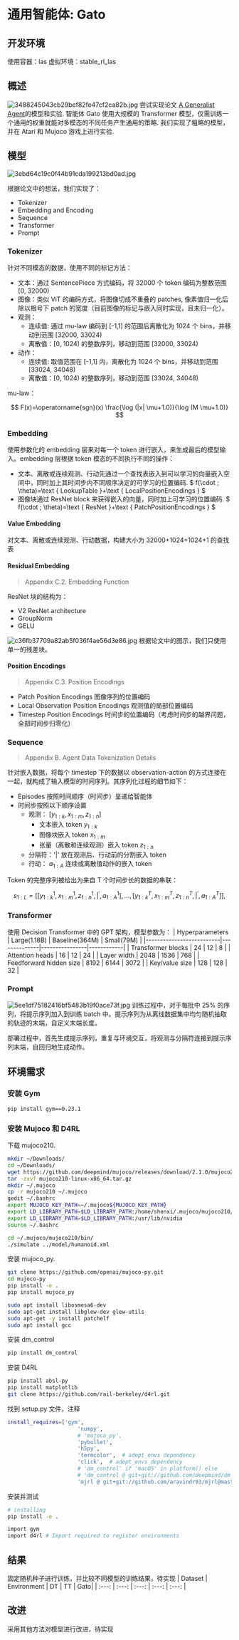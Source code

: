 # 通用智能体: Gato

## 开发环境
使用容器：las
虚拟环境：stable_rl_las

## 概述
![3488245043cb29bef82fe47cf2ca82b.jpg](https://s2.loli.net/2022/10/27/igeTKucDHWvRlMr.jpg)
尝试实现论文 [A Generalist Agent](https://arxiv.org/abs/2205.06175)的模型和实验. 智能体 Gato 使用大规模的 Transformer 模型，仅需训练一个通用的权重就能对多模态的不同任务产生通用的策略. 我们实现了粗略的模型，并在 Atari 和 Mujoco 游戏上进行实验.

## 模型
![3ebd64c19c0f44b91cda199213bd0ad.jpg](https://s2.loli.net/2022/10/27/3ndYFMVJPERCZTI.jpg)

根据论文中的想法，我们实现了：
* Tokenizer
* Embedding and Encoding
* Sequence
* Transformer
* Prompt

### Tokenizer
针对不同模态的数据，使用不同的标记方法：
* 文本：通过 SentencePiece 方式编码，将 32000 个 token 编码为整数范围 [0, 32000)
* 图像：类似 ViT 的编码方式，将图像切成不重叠的 patches, 像素值归一化后除以根号下 patch 的宽度（目前图像的标记与嵌入同时实现，且未归一化）。
* 观测：
  * 连续值: 通过 mu-law 编码到 [-1,1] 的范围后离散化为 1024 个 bins，并移动到范围 [32000, 33024)
  * 离散值：[0, 1024) 的整数序列，移动到范围 [32000, 33024)
* 动作：
  * 连续值: 取值范围在 [-1,1] 内，离散化为 1024 个 bins，并移动到范围 [33024, 34048)
  * 离散值：[0, 1024) 的整数序列，移动到范围 [33024, 34048)

mu-law：

$$
F(x)=\operatorname{sgn}(x) \frac{\log (|x| \mu+1.0)}{\log (M \mu+1.0)}
$$

### Embedding
使用参数化的 embedding 层来对每一个 token 进行嵌入，来生成最后的模型输入。embedding 层根据 token 模态的不同执行不同的操作：
* 文本、离散或连续观测、行动先通过一个查找表嵌入到可以学习的向量嵌入空间中，同时加上其时间步内不同顺序决定的可学习的位置编码.
  $
  f(\cdot ; \theta)=\text { LookupTable }+\text { LocalPositionEncodings }
  $
* 图像块通过 ResNet block 来获得嵌入的向量，同时加上可学习的位置编码.
  $
  f(\cdot ; \theta)=\text { ResNet }+\text { PatchPositionEncodings }
  $

#### Value Embedding
对文本、离散或连续观测、行动数据，构建大小为 32000+1024+1024+1 的查找表

#### Residual Embedding
> Appendix C.2. Embedding Function

ResNet 块的结构为：
* V2 ResNet architecture
* GroupNorm
* GELU

![c36fb37709a82ab5f036f4ae56d3e86.jpg](https://s2.loli.net/2022/10/27/i3OQz9baWL2spGH.jpg)
根据论文中的图示，我们只使用单一的残差块。

#### Position Encodings
> Appendix C.3. Position Encodings

* Patch Position Encodings 图像序列的位置编码
* Local Observation Position Encodings 观测值的局部位置编码
* Timestep Position Encodings 时间步的位置编码（考虑时间步的越界问题，全部时间步归零化）




### Sequence
> Appendix B. Agent Data Tokenization Details

针对嵌入数据，将每个 timestep 下的数据以 observation-action 的方式连接在一起，就构成了输入模型的时间序列。其序列化过程的细节如下：
* Episodes 按照时间顺序（时间步）呈递给智能体
* 时间步按照以下顺序设置
  * 观测： $\left[y_{1: k}, x_{1: m}, z_{1: n}\right]$
    * 文本嵌入 token $y_{1: k}$ 
    * 图像块嵌入 token $x_{1: m}$
    * 张量（离散和连续观测）嵌入 token $z_{1: n}$ 
  * 分隔符：'|' 放在观测后、行动前的分割嵌入 token
  * 行动： $a_{1: A}$ 连续或离散值动作的嵌入 token

Token 的完整序列被给出为来自 T 个时间步长的数据的串联：

$$
s_{1: L}=\left[\left[y_{1: k}^1, x_{1: m}^1, z_{1: n}^1,\left.\right|^{\prime}, a_{1: A}^1\right], \ldots,\left[y_{1: k}^T, x_{1: m}^T, z_{1: n}^T,\left.\right|^{\prime}, a_{1: A}^T\right]\right],
$$

### Transformer
使用 Decision Transformer 中的 GPT 架构，模型参数为：
| Hyperparameters          | Large(1.18B) | Baseline(364M) | Small(79M) |
|--------------------------|--------------|----------------|------------|
| Transformer blocks       | 24           | 12             | 8          |
| Attention heads          | 16           | 12             | 24         |
| Layer width              | 2048         | 1536           | 768        |
| Feedforward hidden size  | 8192         | 6144           | 3072       |
| Key/value size           | 128          | 128            | 32         |

### Prompt
![5ee1df75182416bf5483b19f0ace73f.jpg](https://s2.loli.net/2022/10/27/FYliV1U7zLSagtR.jpg)
训练过程中，对于每批中 25\% 的序列，将提示序列加入到训练 batch 中。提示序列为从离线数据集中均匀随机抽取的轨迹的末端，自定义末端长度。

部署过程中，首先生成提示序列，重复与环境交互，将观测与分隔符连接到提示序列末端，自回归地生成动作。

## 环境需求
### 安装 Gym
```bash
pip install gym==0.23.1
```
### 安装 Mujoco 和 D4RL
下载 mujoco210.
```bash
mkdir ~/Downloads/
cd ~/Downloads/
wget https://github.com/deepmind/mujoco/releases/download/2.1.0/mujoco210-linux-x86_64.tar.gz
tar -zxvf mujoco210-linux-x86_64.tar.gz
mkdir ~/.mujoco
cp -r mujoco210 ~/.mujoco
gedit ~/.bashrc  
export MUJOCO_KEY_PATH=~/.mujoco${MUJOCO_KEY_PATH}
export LD_LIBRARY_PATH=$LD_LIBRARY_PATH:/home/shenxi/.mujoco/mujoco210/bin
export LD_LIBRARY_PATH=$LD_LIBRARY_PATH:/usr/lib/nvidia
source ~/.bashrc

cd ~/.mujoco/mujoco210/bin/
./simulate ../model/humanoid.xml
```
安装 mujoco_py.
```bash
git clone https://github.com/openai/mujoco-py.git
cd mujoco-py
pip install -e .
pip install mujoco_py
```
```bash
sudo apt install libosmesa6-dev
sudo apt-get install libglew-dev glew-utils
sudo apt-get -y install patchelf
sudo apt install gcc
```
安装 dm_control
```bash
pip install dm_control
```

安装 D4RL
```bash
pip install absl-py
pip install matplotlib
git clone https://github.com/rail-berkeley/d4rl.git
```
找到 setup.py 文件，注释
```bash
install_requires=['gym',
                      'numpy',
                      # 'mujoco_py',
                      'pybullet',
                      'h5py',
                      'termcolor',  # adept_envs dependency
                      'click',  # adept_envs dependency
                      # 'dm_control' if 'macOS' in platform() else
                      # 'dm_control @ git+git://github.com/deepmind/dm_control@master#egg=dm_control',
                      'mjrl @ git+git://github.com/aravindr93/mjrl@master#egg=mjrl'],
```
安装并测试
```bash
# installing
pip install -e .

import gym
import d4rl # Import required to register environments
```

## 结果

固定随机种子进行训练，并比较不同模型的训练结果，待实现
| Dataset | Environment | DT  | TT  | Gato|
| :---: | :---: | :---: | :---: | :---: |

## 改进
采用其他方法对模型进行改进，待实现

